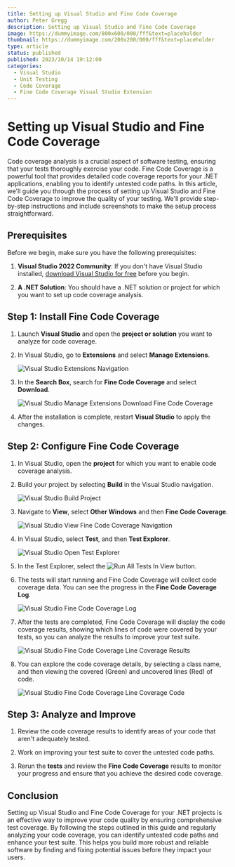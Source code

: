 ```yaml
---
title: Setting up Visual Studio and Fine Code Coverage
author: Peter Gregg
description: Setting up Visual Studio and Fine Code Coverage
image: https://dummyimage.com/800x600/000/fff&text=placeholder
thumbnail: https://dummyimage.com/200x200/000/fff&text=placeholder
type: article
status: published
published: 2023/10/14 19:12:00
categories: 
  - Visual Studio
  - Unit Testing
  - Code Coverage
  - Fine Code Coverage Visual Studio Extension
---
```


# Setting up Visual Studio and Fine Code Coverage

Code coverage analysis is a crucial aspect of software testing, ensuring that your tests thoroughly exercise your code. Fine Code Coverage is a powerful tool that provides detailed code coverage reports for your .NET applications, enabling you to identify untested code paths. In this article, we'll guide you through the process of setting up Visual Studio and Fine Code Coverage to improve the quality of your testing. We'll provide step-by-step instructions and include screenshots to make the setup process straightforward.

## Prerequisites

Before we begin, make sure you have the following prerequisites:

1. **Visual Studio 2022 Community**: If you don't have Visual Studio installed, [download Visual Studio for free](https://visualstudio.microsoft.com/vs/community/) before you begin.

2. **A .NET Solution**: You should have a .NET solution or project for which you want to set up code coverage analysis.

## Step 1: Install Fine Code Coverage

1. Launch **Visual Studio** and open the **project or solution** you want to analyze for code coverage.

2. In Visual Studio, go to **Extensions** and select **Manage Extensions**.

   ![Visual Studio Extensions Navigation](https://raw.githubusercontent.com/petergregg/Content/main/Blog/Images/VisualStudio/VisualStudioManageExtensionsNavigation.png)

3. In the **Search Box**, search for **Fine Code Coverage** and select **Download**.

   ![Visual Studio Manage Extensions Download Fine Code Coverage](https://raw.githubusercontent.com/petergregg/Content/main/Blog/Images/VisualStudio/VisualStudioManageExtensionsDownloadFineCodeCoverage.png)

4. After the installation is complete, restart **Visual Studio** to apply the changes.

## Step 2: Configure Fine Code Coverage

1. In Visual Studio, open the **project** for which you want to enable code coverage analysis.

2. Build your project by selecting **Build** in the Visual Studio navigation.

   ![Visual Studio Build Project](https://raw.githubusercontent.com/petergregg/Content/main/Blog/Images/VisualStudio/VisualStudioBuildProject.png)

3. Navigate to **View**, select **Other Windows** and then **Fine Code Coverage**. 

   ![Visual Studio View Fine Code Coverage Navigation](https://raw.githubusercontent.com/petergregg/Content/main/Blog/Images/VisualStudio/VisualStudioViewFineCodeCoverageNavigation.png)

4. In Visual Studio, select **Test**, and then **Test Explorer**. 

    ![Visual Studio Open Test Explorer](https://raw.githubusercontent.com/petergregg/Content/main/Blog/Images/VisualStudio/VisualStudioOpenTestExplorer.png)

5. In the Test Explorer, select the ![Run All Tests In View](https://raw.githubusercontent.com/petergregg/Content/main/Blog/Images/VisualStudio/VisualStudioTestExplorerRunAllTestsButton.png) button.

6. The tests will start running and Fine Code Coverage will collect code coverage data. You can see the progress in the **Fine Code Coverage Log**.

   ![Visual Studio Fine Code Coverage Log](https://raw.githubusercontent.com/petergregg/Content/main/Blog/Images/VisualStudio/VisualStudioViewFineCodeCoverageLog.png)

7. After the tests are completed, Fine Code Coverage will display the code coverage results, showing which lines of code were covered by your tests, so you can analyze the results to improve your test suite.

   ![Visual Studio Fine Code Coverage Line Coverage Results](https://raw.githubusercontent.com/petergregg/Content/main/Blog/Images/VisualStudio/VisualStudioViewFineCodeCoverageLineCoverageResults.png)

8. You can explore the code coverage details, by selecting a class name, and then viewing the covered (Green) and uncovered lines (Red) of code.

   ![Visual Studio Fine Code Coverage Line Coverage Code](https://raw.githubusercontent.com/petergregg/Content/main/Blog/Images/VisualStudio/VisualStudioViewFineCodeCoverageLineCoverageCode.png)

## Step 3: Analyze and Improve

1. Review the code coverage results to identify areas of your code that aren't adequately tested.

2. Work on improving your test suite to cover the untested code paths.

3. Rerun the **tests** and review the **Fine Code Coverage** results to monitor your progress and ensure that you achieve the desired code coverage.

## Conclusion

Setting up Visual Studio and Fine Code Coverage for your .NET projects is an effective way to improve your code quality by ensuring comprehensive test coverage. By following the steps outlined in this guide and regularly analyzing your code coverage, you can identify untested code paths and enhance your test suite. This helps you build more robust and reliable software by finding and fixing potential issues before they impact your users.
